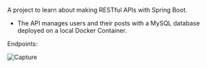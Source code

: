 A project to learn about making RESTful APIs with Spring Boot.

- The API manages users and their posts with a MySQL database deployed on a local Docker Container.

Endpoints:

![Capture](https://github.com/Nalveer/Social-mediaRESTfulAPI/assets/55257682/59e88ced-dfb4-4b19-a54a-74f28a0e2f98)
